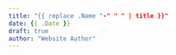 ```yaml
---
title: "{{ replace .Name "-" " " | title }}"
date: {{ .Date }}
draft: true
author: "Website Author"
---
```


